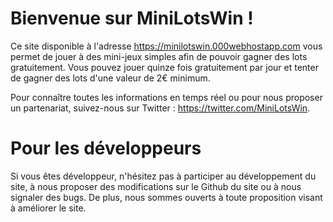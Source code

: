 # Bienvenue sur MiniLotsWin !
Ce site disponible à l'adresse https://minilotswin.000webhostapp.com vous permet de jouer à des mini-jeux simples afin de pouvoir gagner des lots gratuitement.
Vous pouvez jouer quinze fois gratuitement par jour et tenter de gagner des lots d'une valeur de 2€ minimum.

Pour connaître toutes les informations en temps réel ou pour nous proposer un partenariat, suivez-nous sur Twitter : https://twitter.com/MiniLotsWin.



# Pour les développeurs
Si vous êtes développeur, n'hésitez pas à participer au développement du site, à nous proposer des modifications sur le Github du site ou à nous signaler des bugs.
De plus, nous sommes ouverts à toute proposition visant à améliorer le site.
